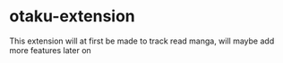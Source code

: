 # otaku-extension
This extension will at first be made to track read manga, will maybe add more features later on
